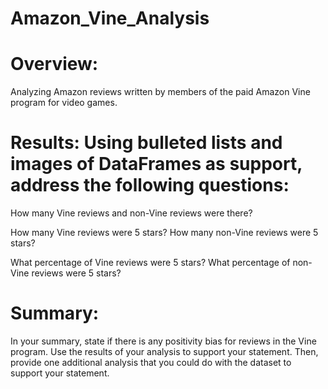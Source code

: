 # Amazon_Vine_Analysis

# Overview: 

Analyzing Amazon reviews written by members of the paid Amazon Vine program for video games.

# Results: Using bulleted lists and images of DataFrames as support, address the following questions:

How many Vine reviews and non-Vine reviews were there?

How many Vine reviews were 5 stars? How many non-Vine reviews were 5 stars?

What percentage of Vine reviews were 5 stars? What percentage of non-Vine reviews were 5 stars?

# Summary: 

In your summary, state if there is any positivity bias for reviews in the Vine program. Use the results of your analysis to support your statement. Then, provide one additional analysis that you could do with the dataset to support your statement.

